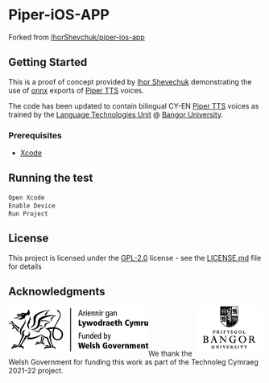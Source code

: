 # Piper-iOS-APP

Forked from [IhorShevchuk/piper-ios-app](https://github.com/IhorShevchuk/piper-ios-app)

## Getting Started

This is a proof of concept provided by [Ihor Shevechuk](https://github.com/IhorShevchuk)
demonstrating the use of [onnx](https://onnxruntime.ai) exports of 
[Piper TTS](https://github.com/rhasspy/piper) voices.

The code has been updated to contain bilingual CY-EN [Piper TTS](https://github.com/rhasspy/piper) 
voices as trained by the [Language Technologies Unit](https://techiaith.cymru) @ 
[Bangor University](https://bangor.ac.uk).

### Prerequisites

- [Xcode](https://developer.apple.com/xcode/)

## Running the test

    Open Xcode
    Enable Device
    Run Project

## License

This project is licensed under the [GPL-2.0](../LICENSE)
license - see the [LICENSE.md](../LICENSE) file for details

## Acknowledgments

<img src="https://github.com/techiaith/trawsgrifiwr-arlein/raw/main/docs/images/llyw_logo.png" alt="Logo" align="left">
<img src="https://github.com/techiaith/trawsgrifiwr-arlein/raw/main/docs/images/BU_logo.png" alt="Logo" align="right">
<br><br><br><br><br>
We thank the Welsh Government for funding this work as part of the Technoleg Cymraeg 2021-22 project.
